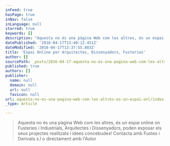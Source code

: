 ```yaml
---
inFeed: true
hasPage: true
inNav: false
inLanguage: null
starred: true
keywords: []
description: "Aquesta no és una pàgina Web com les altres, és un espai online on exposar idees, projectes realitzats i idees concebudes! Contacta amb Fustes i Derivats s.l o directament amb l'Autor!\_"
datePublished: '2016-04-17T13:40:12.451Z'
dateModified: '2016-04-17T13:37:55.883Z'
title: 'Espai Online per Arquitectes, Dissenyadors, Fusteries'
author: []
sourcePath: _posts/2016-04-17-aquesta-no-es-una-pagina-web-com-les-altres-es-un-espai-onl.md
published: true
authors: []
publisher:
  name: null
  domain: null
  url: null
  favicon: null
url: aquesta-no-es-una-pagina-web-com-les-altres-es-un-espai-onl/index.html
_type: Article

---
```

> Aquesta no és una pàgina Web com les altres, és un espai online on Fusteries i Industrials, Arquitectes  i Dissenyadors, poden exposar els seus projectes realitzats i idees concebudes! Contacta amb Fustes i Derivats s.l o directament amb l'Autor